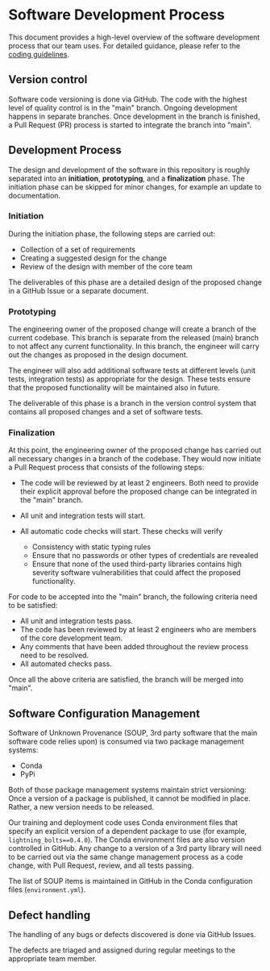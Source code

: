 # Software Development Process

This document provides a high-level overview of the software development process that our team uses.
For detailed guidance, please refer to the [coding guidelines](coding_guidelines.md).

## Version control

Software code versioning is done via GitHub. The code with the highest level of quality control is in the "main" branch.
Ongoing development happens in separate branches. Once development in the branch is finished, a Pull Request (PR)
process is started to integrate the branch into "main".

## Development Process

The design and development of the software in this repository is roughly separated into an **initiation**,
**prototyping**, and a **finalization** phase. The initiation phase can be skipped for minor changes, for example an
update to documentation.

### Initiation

During the initiation phase, the following steps are carried out:

- Collection of a set of requirements
- Creating a suggested design for the change
- Review of the design with member of the core team

The deliverables of this phase are a detailed design of the proposed change in a GitHub Issue or a separate document.

### Prototyping

The engineering owner of the proposed change will create a branch of the current codebase. This branch is separate from
the released (main) branch to not affect any current functionality. In this branch, the engineer will carry out the
changes as proposed in the design document.

The engineer will also add additional software tests at different levels (unit tests, integration tests) as appropriate
for the design. These tests ensure that the proposed functionality will be maintained also in future.

The deliverable of this phase is a branch in the version control system that contains all proposed changes and a set of
software tests.

### Finalization

At this point, the engineering owner of the proposed change has carried out all necessary changes in a branch of the
codebase. They would now initiate a Pull Request process that consists of the following steps:

- The code will be reviewed by at least 2 engineers. Both need to provide their explicit approval before the proposed
  change can be integrated in the "main" branch.
- All unit and integration tests will start.
- All automatic code checks will start. These checks will verify

  - Consistency with static typing rules
  - Ensure that no passwords or other types of credentials are revealed
  - Ensure that none of the used third-party libraries contains high severity software vulnerabilities that could affect
    the proposed functionality.

For code to be accepted into the "main" branch, the following criteria need to be satisfied:

- All unit and integration tests pass.
- The code has been reviewed by at least 2 engineers who are members of the core development team.
- Any comments that have been added throughout the review process need to be resolved.
- All automated checks pass.

Once all the above criteria are satisfied, the branch will be merged into "main".

## Software Configuration Management

Software of Unknown Provenance (SOUP, 3rd party software that the main software code relies upon) is consumed via two
package management systems:

- Conda
- PyPi

Both of those package management systems maintain strict versioning: Once a version of a package is published, it
cannot be modified in place. Rather, a new version needs to be released.

Our training and deployment code uses Conda environment files that specify an explicit version of a dependent package to
use (for example, `lightning_bolts==0.4.0`). The Conda environment files are also version controlled in GitHub. Any
change to a version of a 3rd party library will need to be carried out via the same change management process as a code
change, with Pull Request, review, and all tests passing.

The list of SOUP items is maintained in GitHub in the Conda configuration files (`environment.yml`).

## Defect handling

The handling of any bugs or defects discovered is done via GitHub Issues.

The defects are triaged and assigned during regular meetings to the appropriate team member.
